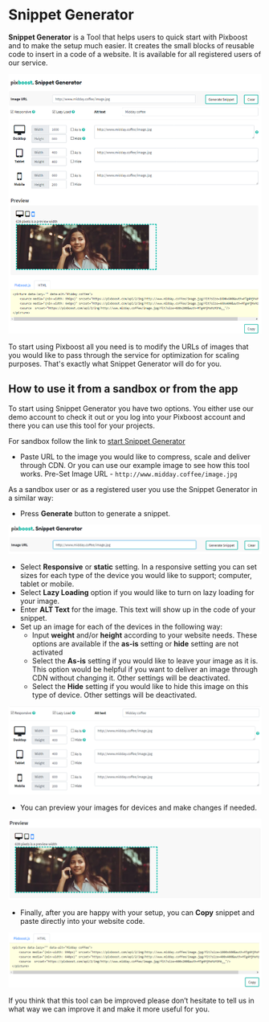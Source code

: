 # Snippet Generator

**Snippet Generator** is a Tool that helps users to quick start with Pixboost and to make the setup much easier. 
It creates the small blocks of reusable code to insert in a code of a website. It is available for all registered users of our service.

![](../.gitbook/assets/main-image.png)

To start using Pixboost all you need is to modify the URLs of images that you would like 
to pass through the service for optimization for scaling purposes. That's exactly what Snippet Generator will do for you.

## How to use it from a sandbox or from the app

To start using Snippet Generator you have two options. 
You either use our demo account to check it out or you log into your Pixboost account
and there you can use this tool for your projects.

For sandbox follow the link to 
[start Snippet Generator](https://pixboost.com/snippet/?k=MTg4MjMxMzM3MA__)

* Paste URL to the image you would like to compress, scale and deliver through CDN. 
Or you can use our example image to see how this tool works. Pre-Set Image URL - `http://www.midday.coffee/image.jpg`

As a sandbox user or as a registered user you use the Snippet Generator in a similar way:

* Press **Generate** button to generate a snippet.

![](../.gitbook/assets/url-start-image.png)

* Select **Responsive** or **static** setting. In a responsive setting you can set sizes for each type of the device you would like to support; computer, tablet or mobile.
* Select **Lazy Loading** option if you would like to turn on lazy loading for your image.
* Enter **ALT Text** for the image. This text will show up in the code of your snippet.
* Set up an image for each of the devices in the following way:  
  * Input **weight** and/or **height** according to your website needs. These options are available if the **as-is** setting or **hide** setting are not activated  
  * Select the **As-is** setting if you would like to leave your image as it is. This option would be helpful if you want to deliver an image through CDN without changing it. Other settings will be deactivated.  
  * Select the **Hide** setting if you would like to hide this image on this type of device. Other settings will be deactivated.

![](../.gitbook/assets/settings.png)

* You can preview your images for devices and make changes if needed.

![](../.gitbook/assets/preview-mobile.png)

* Finally, after you are happy with your setup, you can **Copy** snippet and 
paste directly into your website code.

![](../.gitbook/assets/code-snippet-html.png)

If you think that this tool can be improved please don’t hesitate to tell us in what way we can improve it and make it more useful for you.

